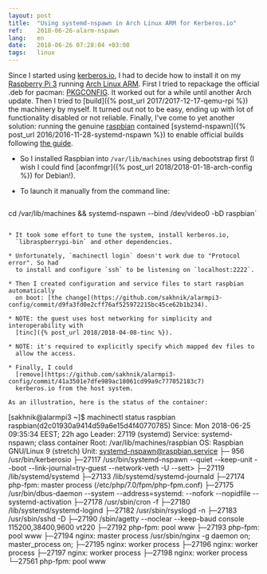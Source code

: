 ```yaml
---
layout: post
title:  "Using systemd-nspawn in Arch Linux ARM for Kerberos.io"
ref:    2018-06-26-alarm-nspawn
lang:   en
date:   2018-06-26 07:28:04 +03:00
tags:   linux
---
```


Since I started using [kerberos.io](https://kerberos.io), I had to decide how
to install it on my [Raspberry Pi
3](https://www.raspberrypi.org/products/raspberry-pi-3-model-b/) running [Arch
Linux ARM](https://archlinuxarm.org/). First I
tried to repackage the official .deb for pacman:
[PKGCONFIG](https://github.com/sakhnik/kerberosio-alarm/commit/3ad2a2a6babc01d277b33bc58a8e806aeff82a73).
It worked out for a while until another Arch update. Then I tried to [build]({%
post_url 2017/2017-12-17-qemu-rpi %}) the machinery by myself. It turned out not
to be easy, ending up with lot of functionality disabled or not reliable.
Finally, I've come to yet another solution: running the genuine
[raspbian](https://www.raspbian.org/) contained [systemd-nspawn]({% post_url
2016/2016-11-28-systemd-nspawn %}) to enable official builds following [the
guide](https://doc.kerberos.io/2.0/installation/Multi-camera/Raspbian).

* So I installed Raspbian into `/var/lib/machines` using debootstrap first (I wish
I could find [aconfmgr]({% post_url 2018/2018-01-18-arch-config %}) for Debian!).

* To launch it manually from the command line:
  ```shell
cd /var/lib/machines && systemd-nspawn --bind /dev/video0 -bD raspbian`
```

* It took some effort to tune the system, install kerberos.io,
  `libraspberrypi-bin` and other dependencies.

* Unfortunately, `machinectl login` doesn't work due to "Protocol error". So had
  to install and configure `ssh` to be listening on `localhost:2222`.

* Then I created configuration and service files to start raspbian automatically
  on boot: [the change](https://github.com/sakhnik/alarmpi3-config/commit/d9fa3fd0e2cff76af525972215bc45ce62b1b234).

* NOTE: the guest uses host networking for simplicity and interoperability with
  [tinc]({% post_url 2018/2018-04-08-tinc %}).

* NOTE: it's required to explicitly specify which mapped dev files to
  allow the access.

* Finally, I could
  [remove](https://github.com/sakhnik/alarmpi3-config/commit/41a3501e7dfe989ac18061cd99a9c777052183c7)
  kerberos.io from the host system.

As an illustration, here is the status of the container:
```
[sakhnik@alarmpi3 ~]$ machinectl status raspbian
raspbian(d2c01930a9414d59a6e15d4f40770785)
           Since: Mon 2018-06-25 09:35:34 EEST; 22h ago
          Leader: 27119 (systemd)
         Service: systemd-nspawn; class container
            Root: /var/lib/machines/raspbian
              OS: Raspbian GNU/Linux 9 (stretch)
            Unit: systemd-nspawn@raspbian.service
                  ├─  956 /usr/bin/kerberosio
                  ├─27117 /usr/bin/systemd-nspawn --quiet --keep-unit --boot --link-journal=try-guest --network-veth -U --sett>
                  ├─27119 /lib/systemd/systemd
                  ├─27133 /lib/systemd/systemd-journald
                  ├─27174 php-fpm: master process (/etc/php/7.0/fpm/php-fpm.conf)
                  ├─27175 /usr/bin/dbus-daemon --system --address=systemd: --nofork --nopidfile --systemd-activation
                  ├─27178 /usr/sbin/cron -f
                  ├─27180 /lib/systemd/systemd-logind
                  ├─27182 /usr/sbin/rsyslogd -n
                  ├─27183 /usr/sbin/sshd -D
                  ├─27190 /sbin/agetty --noclear --keep-baud console 115200,38400,9600 vt220
                  ├─27192 php-fpm: pool www
                  ├─27193 php-fpm: pool www
                  ├─27194 nginx: master process /usr/sbin/nginx -g daemon on; master_process on;
                  ├─27195 nginx: worker process
                  ├─27196 nginx: worker process
                  ├─27197 nginx: worker process
                  ├─27198 nginx: worker process
                  └─27561 php-fpm: pool www
```
